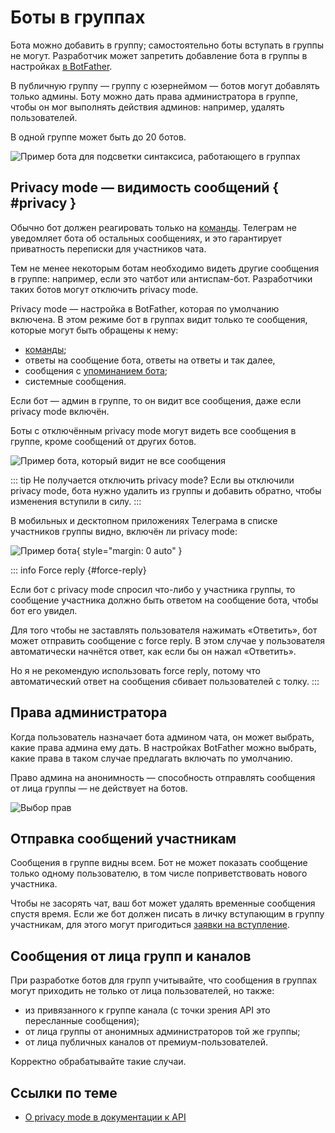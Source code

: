 # Боты в группах

Бота можно добавить в группу; самостоятельно боты вступать в группы не могут. Разработчик может запретить 
добавление бота в группы в настройках [в BotFather](../dev/botfather).

В публичную группу — группу с юзернеймом — ботов могут добавлять только админы. Боту можно дать права администратора в
группе, чтобы он мог выполнять действия админов: например, удалять пользователей.

В одной группе может быть до 20 ботов.

![Пример бота для подсветки синтаксиса, работающего в группах](/pictures/ru/highlighter.png)

## Privacy mode — видимость сообщений { #privacy }

Обычно бот должен реагировать только на [команды](../messages/commands.md).
Телеграм не уведомляет бота об остальных сообщениях,
и это гарантирует приватность переписки для участников чата.

Тем не менее некоторым ботам необходимо видеть другие сообщения в группе: например, если это чатбот или антиспам-бот.
Разработчики таких ботов могут отключить privacy mode.

Privacy mode — настройка в BotFather, которая по умолчанию включена. В этом режиме бот в группах видит только
те сообщения, которые могут быть обращены к нему:

- [команды](../messages/commands);
- ответы на сообщение бота, ответы на ответы и так далее,
- сообщения с [упоминанием бота](../messages/markup#упоминание-пользователя);
- системные сообщения.

Если бот — админ в группе, то он видит все сообщения, даже если privacy mode включён.

Боты с отключённым privacy mode могут видеть все сообщения в группе, кроме сообщений от других ботов.

![Пример бота, который видит не все сообщения](/pictures/ru/friedrich.png)

::: tip Не получается отключить privacy mode?
Если вы отключили privacy mode, бота нужно удалить из группы и добавить обратно, чтобы изменения вступили в силу.
:::

В мобильных и десктопном приложениях Телеграма в списке участников группы видно, включён ли privacy mode:

![Пример бота](/pictures/ru/privacy.png){ style="margin: 0 auto" }

::: info Force reply {#force-reply}

Если бот с privacy mode спросил что-либо у участника группы, то сообщение участника должно быть ответом
на сообщение бота, чтобы бот его увидел.

Для того чтобы не заставлять пользователя нажимать «Ответить»,
бот может отправить сообщение с force reply. В этом случае у пользователя автоматически начнётся ответ, как если бы
он нажал «Ответить».

Но я не рекомендую использовать force reply, потому что автоматический ответ на сообщения сбивает пользователей
с толку.
:::

## Права администратора

Когда пользователь назначает бота админом чата, он может выбрать, какие права админа ему дать. В настройках BotFather
можно выбрать, какие права в таком случае предлагать включать по умолчанию.

Право админа на анонимность — способность отправлять сообщения от лица группы — не действует на ботов.

![Выбор прав](/pictures/ru/admin-rights.png)

## Отправка сообщений участникам

Сообщения в группе видны всем. Бот не может показать сообщение только одному пользователю, в том числе
поприветствовать нового участника.

Чтобы не засорять чат, ваш бот может удалять временные сообщения спустя время. Если же бот должен писать в личку
вступающим в группу участникам, для этого могут пригодиться [заявки на вступление](../interaction/join-requests).

## Сообщения от лица групп и каналов

При разработке ботов для групп учитывайте, что сообщения в группах могут приходить не только от лица пользователей, но
также:

- из привязанного к группе канала (с точки зрения API это пересланные сообщения);
- от лица группы от анонимных администраторов той же группы;
- от лица публичных каналов от премиум-пользователей.

Корректно обрабатывайте такие случаи.

## Ссылки по теме

- [О privacy mode в документации к API](https://core.telegram.org/bots/features#privacy-mode)
